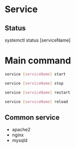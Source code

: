# Service

## Status

systemctl status [serviceName]

# Main command

```bash
service [serviceName] start
```

```bash
service [serviceName] stop
```

```bash
service [serviceName] restart
```

```bash
service [serviceName] reload
```


## Common service

* apache2
* nginx
* mysqld
